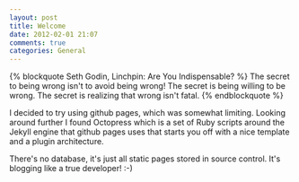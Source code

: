 ```yaml
---
layout: post
title: Welcome
date: 2012-02-01 21:07
comments: true
categories: General
---
```


{% blockquote Seth Godin, Linchpin: Are You Indispensable? %}
The secret to being wrong isn't to avoid being wrong! The secret is being willing to be wrong. The secret is realizing that wrong isn't fatal.
{% endblockquote %}

I decided to try using github pages, which was somewhat limiting.  Looking around further I found Octopress which is
a set of Ruby scripts around the Jekyll engine that github pages uses that starts you off with a nice template and a plugin architecture.

There's no database, it's just all static pages stored in source control.  It's blogging like a true developer! :-)
